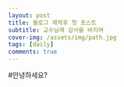 ```yaml
---
layout: post
title: 블로그 제작후 첫 포스트
subtitle: 교수님께 감사를 바치며 
cover-img: /assets/img/path.jpg
tags: [daily]
comments: true
---
```


#안녕하세요?
